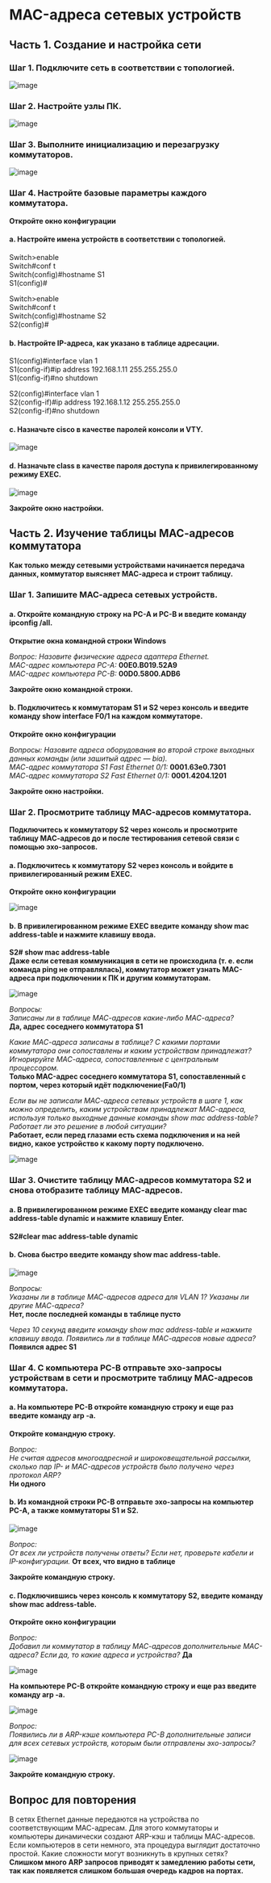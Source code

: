 # MAC-адреса сетевых устройств


## Часть 1. Создание и настройка сети

### Шаг 1. Подключите сеть в соответствии с топологией.

![image](https://user-images.githubusercontent.com/44971394/136217066-ec0a2ca4-4cc9-4ece-817d-b3bd721a9b8b.png)

### Шаг 2. Настройте узлы ПК.

![image](https://user-images.githubusercontent.com/44971394/136217642-2064ec97-e34c-49a9-b343-2ebf1f37c442.png)

### Шаг 3. Выполните инициализацию и перезагрузку коммутаторов.

![image](https://user-images.githubusercontent.com/44971394/136219317-5ad8ed04-63ab-4a97-9bcd-d5875a02e65b.png)

### Шаг 4. Настройте базовые параметры каждого коммутатора.

**Откройте окно конфигурации**

#### a.	Настройте имена устройств в соответствии с топологией.

Switch>enable         
Switch#conf t  
Switch(config)#hostname S1  
S1(config)#  

Switch>enable  
Switch#conf t  
Switch(config)#hostname S2  
S2(config)#  

#### b.	Настройте IP-адреса, как указано в таблице адресации.

S1(config)#interface vlan 1  
S1(config-if)#ip address 192.168.1.11 255.255.255.0  
S1(config-if)#no shutdown  

S2(config)#interface vlan 1  
S2(config-if)#ip address 192.168.1.12 255.255.255.0  
S2(config-if)#no shutdown  

#### c.	Назначьте cisco в качестве паролей консоли и VTY.

![image](https://user-images.githubusercontent.com/44971394/136225748-3877d49d-6c20-4a5b-bd0d-e1fe0ad13bc8.png)

#### d.	Назначьте class в качестве пароля доступа к привилегированному режиму EXEC.

![image](https://user-images.githubusercontent.com/44971394/136225771-21ec5d5e-d13e-46b7-b00a-813b622dace3.png)

**Закройте окно настройки.**



## Часть 2. Изучение таблицы МАС-адресов коммутатора

**Как только между сетевыми устройствами начинается передача данных, коммутатор выясняет МАС-адреса и строит таблицу.**

### Шаг 1. Запишите МАС-адреса сетевых устройств.

#### a.	Откройте командную строку на PC-A и PC-B и введите команду ipconfig /all.

**Открытие окна командной строки Windows**

*Вопрос:*
*Назовите физические адреса адаптера Ethernet.*  
*MAC-адрес компьютера PC-A:* **00E0.B019.52A9**  
*MAC-адрес компьютера PC-B:* **00D0.5800.ADB6**  

**Закройте окно командной строки.**

#### b.	Подключитесь к коммутаторам S1 и S2 через консоль и введите команду show interface F0/1 на каждом коммутаторе.

**Откройте окно конфигурации**

*Вопросы:*
*Назовите адреса оборудования во второй строке выходных данных команды (или зашитый адрес — bia).*  
*МАС-адрес коммутатора S1 Fast Ethernet 0/1:* **0001.63e0.7301**  
*МАС-адрес коммутатора S2 Fast Ethernet 0/1:* **0001.4204.1201**  

**Закройте окно настройки.**

### Шаг 2. Просмотрите таблицу МАС-адресов коммутатора.

**Подключитесь к коммутатору S2 через консоль и просмотрите таблицу МАС-адресов до и после тестирования сетевой связи с помощью эхо-запросов.**

#### a.	Подключитесь к коммутатору S2 через консоль и войдите в привилегированный режим EXEC.

**Откройте окно конфигурации**

![image](https://user-images.githubusercontent.com/44971394/136362580-a11dfcb6-1c42-485e-9862-ae68d8df4ebd.png)


#### b.	В привилегированном режиме EXEC введите команду show mac address-table и нажмите клавишу ввода.

**S2# show mac address-table  
Даже если сетевая коммуникация в сети не происходила (т. е. если команда ping не отправлялась), коммутатор может узнать МАС-адреса при подключении к ПК и другим коммутаторам.**

![image](https://user-images.githubusercontent.com/44971394/136362657-8a01c52b-a73c-4782-8856-1a4d2d82be26.png)

*Вопросы:*  
*Записаны ли в таблице МАС-адресов какие-либо МАС-адреса?*  
**Да, адрес соседнего коммутатора S1**

*Какие МАС-адреса записаны в таблице? С какими портами коммутатора они сопоставлены и каким устройствам принадлежат? Игнорируйте МАС-адреса, сопоставленные с центральным процессором.*  
**Только MAC-адрес соседнего коммутатора S1, сопоставленный с портом, через который идёт подключение(Fa0/1)**

*Если вы не записали МАС-адреса сетевых устройств в шаге 1, как можно определить, каким устройствам принадлежат МАС-адреса, используя только выходные данные команды show mac address-table? Работает ли это решение в любой ситуации?*  
**Работает, если перед глазами есть схема подключения и на ней видно, какое устройство к какому порту подключено.**

![image](https://user-images.githubusercontent.com/44971394/136404878-d2a10243-0efe-4161-9f65-2a18d70c657a.png)

### Шаг 3. Очистите таблицу МАС-адресов коммутатора S2 и снова отобразите таблицу МАС-адресов.

#### a.	В привилегированном режиме EXEC введите команду clear mac address-table dynamic и нажмите клавишу Enter.

**S2#clear mac address-table dynamic**

#### b.	Снова быстро введите команду show mac address-table.

![image](https://user-images.githubusercontent.com/44971394/136404929-74ebdbbd-e6bd-4a0a-bbd3-7a06b6ad9d5e.png)

*Вопросы:*  
*Указаны ли в таблице МАС-адресов адреса для VLAN 1? Указаны ли другие МАС-адреса?*  
**Нет, после последней команды в таблице пусто**

*Через 10 секунд введите команду show mac address-table и нажмите клавишу ввода. Появились ли в таблице МАС-адресов новые адреса?*  
**Появился адрес S1**

### Шаг 4. С компьютера PC-B отправьте эхо-запросы устройствам в сети и просмотрите таблицу МАС-адресов коммутатора.

#### a.	На компьютере PC-B откройте командную строку и еще раз введите команду arp -a.

**Откройте командную строку.**

*Вопрос:*  
*Не считая адресов многоадресной и широковещательной рассылки, сколько пар IP- и МАС-адресов устройств было получено через протокол ARP?*  
**Ни одного**

#### b.	Из командной строки PC-B отправьте эхо-запросы на компьютер PC-A, а также коммутаторы S1 и S2.

![image](https://user-images.githubusercontent.com/44971394/136403238-2fbfd150-5ec3-483c-9ad1-aedca85de607.png)


*Вопрос:  
От всех ли устройств получены ответы? Если нет, проверьте кабели и IP-конфигурации.*
**От всех, что видно в таблице**

**Закройте командную строку.**

#### c.	Подключившись через консоль к коммутатору S2, введите команду show mac address-table.

**Откройте окно конфигурации**

*Вопрос:  
Добавил ли коммутатор в таблицу МАС-адресов дополнительные МАС-адреса? Если да, то какие адреса и устройства?* 
**Да**

![image](https://user-images.githubusercontent.com/44971394/136404996-65539b29-f5cf-44a7-a7c8-fe78d41e7da3.png)

**На компьютере PC-B откройте командную строку и еще раз введите команду arp -a.**

![image](https://user-images.githubusercontent.com/44971394/136403810-724d3355-325c-4e4d-b52e-c55e70cbfe8a.png)

*Вопрос:  
Появились ли в ARP-кэше компьютера PC-B дополнительные записи для всех сетевых устройств, которым были отправлены эхо-запросы?*  

![image](https://user-images.githubusercontent.com/44971394/136405082-e5d3365b-6e48-41c1-bc0c-0776ade739e4.png)

**Закройте командную строку.**

## Вопрос для повторения
В сетях Ethernet данные передаются на устройства по соответствующим МАС-адресам. Для этого коммутаторы и компьютеры динамически создают ARP-кэш и таблицы МАС-адресов. Если компьютеров в сети немного, эта процедура выглядит достаточно простой. Какие сложности могут возникнуть в крупных сетях?  
**Слишком много ARP запросов приводят к замедлению работы сети, так как появляется слишком большая очередь кадров на портах.**
